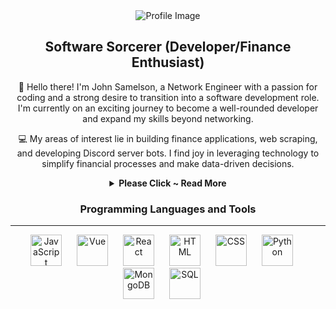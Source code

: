 <div align="center">
  <img src="https://github.com/SouCode/SouCode/assets/93101540/0986073b-2cc9-4cad-8671-89960d7b2457" alt="Profile Image">
  <h2>Software Sorcerer (Developer/Finance Enthusiast)</h2>
</div>

  <p align="center">
      👋 Hello there! I'm John Samelson, a Network Engineer with a passion for coding and a strong desire to transition into a software development role. I'm currently on an exciting journey to become a well-rounded developer and expand my skills beyond networking.
  </p>

  <p align="center">
  💻 My areas of interest lie in building finance applications, web scraping, and developing Discord server bots. I find joy in leveraging technology to simplify financial processes and make data-driven decisions.
  </p>

<div align="center">
  <details>
    <summary><strong>Please Click ~ Read More</strong></summary>
    
  <p align="center">
      🎓 I'm soon to be a proud graduate of the General Assembly Coding Bootcamp, where I've acquired a solid foundation in software development and problem-solving. Throughout my coding journey, I've discovered the power of programming in solving everyday challenges and improving my own life. Now, my goal is to utilize my skills to assist and empower others.
  </p>

  <p align="center">
      🌟 If you're looking for someone who is driven, curious, and eager to learn, you've come to the right place. I'm constantly seeking new opportunities to enhance my technical expertise and contribute to exciting projects.
  </p>

  <p align="center">
      📫 Feel free to connect with me on GitHub and let's embark on this coding adventure together!
  </p>
  </details>
</div>



<div align="center">
  <h3>Programming Languages and Tools</h3>
  <hr style="border-color: rgba(0, 0, 0, 0.2);">
  <p>
    <img src="https://cdn.svgporn.com/logos/javascript.svg" alt="JavaScript" width="50" height="50" style="margin-right: 20px;">
    <img src="https://cdn.svgporn.com/logos/vue.svg" alt="Vue" width="50" height="50" style="margin-right: 20px;">
    <img src="https://cdn.svgporn.com/logos/react.svg" alt="React" width="50" height="50" style="margin-right: 20px;">
    <img src="https://cdn.svgporn.com/logos/html-5.svg" alt="HTML" width="50" height="50" style="margin-right: 20px;">
    <img src="https://cdn.svgporn.com/logos/css-3.svg" alt="CSS" width="50" height="50" style="margin-right: 20px;">
    <img src="https://cdn.svgporn.com/logos/python.svg" alt="Python" width="50" height="50" style="margin-right: 20px;">
    <img src="https://cdn.svgporn.com/logos/mongodb-icon.svg" alt="MongoDB" width="50" height="50" style="margin-right: 20px;">
    <img src="https://cdn.svgporn.com/logos/mysql.svg" alt="SQL" width="50" height="50" style="margin-right: 20px;">
  </p>
</div>

